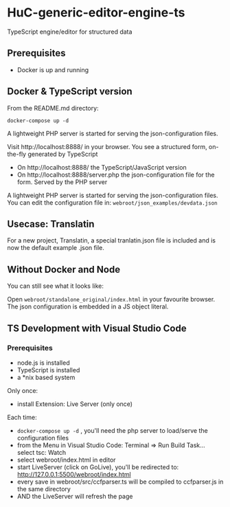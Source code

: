 # HuC-generic-editor-engine-ts

TypeScript engine/editor for structured data

## Prerequisites

* Docker is up and running


##  Docker & TypeScript version

From the README.md directory:

 ```docker-compose up -d```

A lightweight PHP server is started for serving the json-configuration files. 

Visit http://localhost:8888/  in your browser. 
You see a structured form, on-the-fly generated by TypeScript

* On http://localhost:8888/ the TypeScript/JavaScript version
* On http://localhost:8888/server.php the json-configuration file for the form. Served by the PHP server 


A lightweight PHP server is started for serving the json-configuration files. 
You can edit the configuration file in:
```webroot/json_examples/devdata.json```

## Usecase: Translatin

For a new project,  Translatin, a special tranlatin.json file is included and is now the default example .json file.
 

## Without Docker and Node

You can still see what it looks like:

Open  ```webroot/standalone_original/index.html``` in your favourite browser.
The json configuration is embedded in a JS object literal.


## TS Development with Visual Studio Code

### Prerequisites
* node.js is installed
* TypeScript is installed
* a *nix based system

Only once:
- install Extension: Live Server (only once)

Each time:
- ```docker-compose up -d``` , you'll need the php server to load/serve the configuration files
- from the Menu in Visual Studio Code: Terminal => Run Build Task...  select tsc: Watch
- select webroot/index.html in editor
- start LiveServer (click on GoLive), you'll be redirected to: http://127.0.0.1:5500/webroot/index.html
- every save in webroot/src/ccfparser.ts will be compiled to ccfparser.js in the same directory
- AND the LiveServer will refresh the page